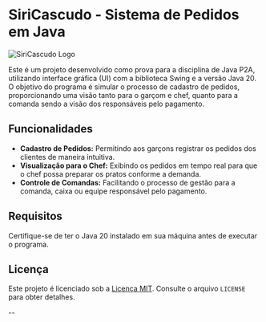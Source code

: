 # SiriCascudo - Sistema de Pedidos em Java

![SiriCascudo Logo]([https://admin.cmpedidos.com.br/foto/496//img/logo/Siri-Cascudo-Lanches.png])

Este é um projeto desenvolvido como prova para a disciplina de Java P2A, utilizando interface gráfica (UI) com a biblioteca Swing e a versão Java 20. O objetivo do programa é simular o processo de cadastro de pedidos, proporcionando uma visão tanto para o garçom e chef, quanto para a comanda sendo a visão dos responsáveis pelo pagamento.

## Funcionalidades

- **Cadastro de Pedidos:** Permitindo aos garçons registrar os pedidos dos clientes de maneira intuitiva.
- **Visualização para o Chef:** Exibindo os pedidos em tempo real para que o chef possa preparar os pratos conforme a demanda.
- **Controle de Comandas:** Facilitando o processo de gestão para a comanda, caixa ou equipe responsável pelo pagamento.

## Requisitos

Certifique-se de ter o Java 20 instalado em sua máquina antes de executar o programa.

## Licença

Este projeto é licenciado sob a [Licença MIT](link_para_a_licenca). Consulte o arquivo `LICENSE` para obter detalhes.

--
